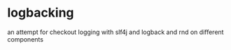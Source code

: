 # logbacking
an attempt for checkout logging with slf4j and logback and rnd on different components
